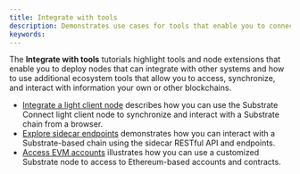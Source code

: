 ```yaml
---
title: Integrate with tools
description: Demonstrates use cases for tools that enable you to connect to and interact with Substrate nodes and Substrate-based blockchains.
keywords:
---
```


The **Integrate with tools** tutorials highlight tools and node extensions that enable you to deploy nodes that can integrate with other systems and how to use additional ecosystem tools that allow you to access, synchronize, and interact with information your own or other blockchains.

- [Integrate a light client node](/tutorials/integrate-with-tools/integrate-a-light-client-node/) describes how you can use the Substrate Connect light client node to synchronize and interact with a Substrate chain from a browser.
- [Explore sidecar endpoints](/tutorials/integrate-with-tools/explore-sidecar-endpoints/) demonstrates how you can interact with a Substrate-based chain using the sidecar RESTful API and endpoints.
- [Access EVM accounts](/tutorials/integrate-with-tools/access-evm-accounts/) illustrates how you can use a customized Substrate node to access to Ethereum-based accounts and contracts.

<!--
- [Build with subxt](/tutorials/integrate-with-tools/build-with-subxt/)
-->
